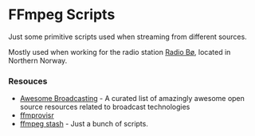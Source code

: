 # FFmpeg Scripts

Just some primitive scripts used when streaming from different sources.

Mostly used when working for the radio station [Radio Bø](https://radiobo.no), located in Northern Norway.

### Resouces
- [Awesome Broadcasting](https://github.com/ebu/awesome-broadcasting) - A curated list of amazingly awesome open source resources related to broadcast technologies 
- [ffmprovisr](https://github.com/amiaopensource/ffmprovisr)
- [ffmpeg stash](https://github.com/cytopia/stash) -  Just a bunch of scripts.
